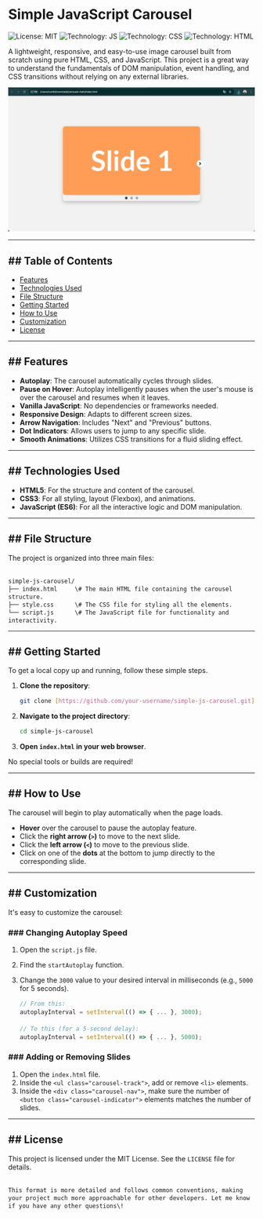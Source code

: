 # Simple JavaScript Carousel

![License: MIT](https://img.shields.io/badge/License-MIT-yellow.svg)
![Technology: JS](https://img.shields.io/badge/technology-JavaScript-blue.svg)
![Technology: CSS](https://img.shields.io/badge/technology-CSS3-orange.svg)
![Technology: HTML](https://img.shields.io/badge/technology-HTML5-red.svg)

A lightweight, responsive, and easy-to-use image carousel built from scratch using pure HTML, CSS, and JavaScript. This project is a great way to understand the fundamentals of DOM manipulation, event handling, and CSS transitions without relying on any external libraries.

![Carousel Screenshot](screenshot.png)

---

## ## Table of Contents

* [Features](#features)
* [Technologies Used](#technologies-used)
* [File Structure](#file-structure)
* [Getting Started](#getting-started)
* [How to Use](#how-to-use)
* [Customization](#customization)
* [License](#license)

---

## ## Features

* **Autoplay**: The carousel automatically cycles through slides.
* **Pause on Hover**: Autoplay intelligently pauses when the user's mouse is over the carousel and resumes when it leaves.
* **Vanilla JavaScript**: No dependencies or frameworks needed.
* **Responsive Design**: Adapts to different screen sizes.
* **Arrow Navigation**: Includes "Next" and "Previous" buttons.
* **Dot Indicators**: Allows users to jump to any specific slide.
* **Smooth Animations**: Utilizes CSS transitions for a fluid sliding effect.

---

## ## Technologies Used

* **HTML5**: For the structure and content of the carousel.
* **CSS3**: For all styling, layout (Flexbox), and animations.
* **JavaScript (ES6)**: For all the interactive logic and DOM manipulation.

---

## ## File Structure

The project is organized into three main files:

```

simple-js-carousel/
├── index.html     \# The main HTML file containing the carousel structure.
├── style.css      \# The CSS file for styling all the elements.
└── script.js      \# The JavaScript file for functionality and interactivity.

````

---

## ## Getting Started

To get a local copy up and running, follow these simple steps.

1.  **Clone the repository**:
    ```sh
    git clone [https://github.com/your-username/simple-js-carousel.git](https://github.com/your-username/simple-js-carousel.git)
    ```
2.  **Navigate to the project directory**:
    ```sh
    cd simple-js-carousel
    ```
3.  **Open `index.html` in your web browser**.

No special tools or builds are required!

---

## ## How to Use

The carousel will begin to play automatically when the page loads.

* **Hover** over the carousel to pause the autoplay feature.
* Click the **right arrow (`>`)** to move to the next slide.
* Click the **left arrow (`<`)** to move to the previous slide.
* Click on one of the **dots** at the bottom to jump directly to the corresponding slide.

---

## ## Customization

It's easy to customize the carousel:

### ### Changing Autoplay Speed

1.  Open the `script.js` file.
2.  Find the `startAutoplay` function.
3.  Change the `3000` value to your desired interval in milliseconds (e.g., `5000` for 5 seconds).

    ```javascript
    // From this:
    autoplayInterval = setInterval(() => { ... }, 3000);

    // To this (for a 5-second delay):
    autoplayInterval = setInterval(() => { ... }, 5000);
    ```

### ### Adding or Removing Slides

1.  Open the `index.html` file.
2.  Inside the `<ul class="carousel-track">`, add or remove `<li>` elements.
3.  Inside the `<div class="carousel-nav">`, make sure the number of `<button class="carousel-indicator">` elements matches the number of slides.

---

## ## License

This project is licensed under the MIT License. See the `LICENSE` file for details.
````

This format is more detailed and follows common conventions, making your project much more approachable for other developers. Let me know if you have any other questions\!

